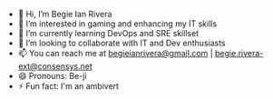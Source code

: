 - 👋 Hi, I’m Begie Ian Rivera
- 👀 I’m interested in gaming and enhancing my IT skills
- 🌱 I’m currently learning DevOps and SRE skillset
- 💞️ I’m looking to collaborate with IT and Dev enthusiasts
- 📫 You can reach me at begieianrivera@gmail.com | begie.rivera-ext@consensys.net
- 😄 Pronouns: Be-ji
- ⚡ Fun fact: I'm an ambivert

<!---
begieian/begieian is a ✨ special ✨ repository because its `README.md` (this file) appears on your GitHub profile.
You can click the Preview link to take a look at your changes.
--->
